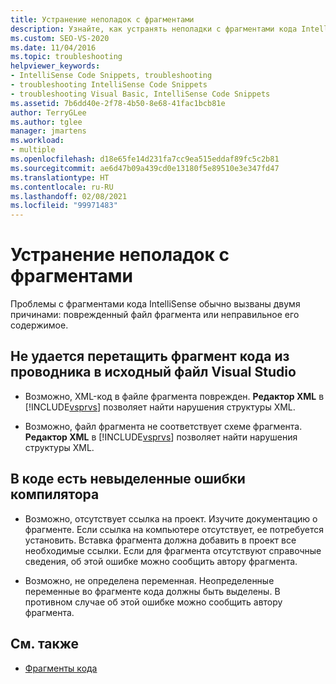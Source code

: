 ```yaml
---
title: Устранение неполадок с фрагментами
description: Узнайте, как устранять неполадки с фрагментами кода IntelliSense обычно вызваны поврежденным файлом фрагмента или неправильным его содержимым.
ms.custom: SEO-VS-2020
ms.date: 11/04/2016
ms.topic: troubleshooting
helpviewer_keywords:
- IntelliSense Code Snippets, troubleshooting
- troubleshooting IntelliSense Code Snippets
- troubleshooting Visual Basic, IntelliSense Code Snippets
ms.assetid: 7b6dd40e-2f78-4b50-8e68-41fac1bcb81e
author: TerryGLee
ms.author: tglee
manager: jmartens
ms.workload:
- multiple
ms.openlocfilehash: d18e65fe14d231fa7cc9ea515eddaf89fc5c2b81
ms.sourcegitcommit: ae6d47b09a439cd0e13180f5e89510e3e347fd47
ms.translationtype: HT
ms.contentlocale: ru-RU
ms.lasthandoff: 02/08/2021
ms.locfileid: "99971483"
---
```

# <a name="troubleshoot-snippets"></a>Устранение неполадок с фрагментами

Проблемы с фрагментами кода IntelliSense обычно вызваны двумя причинами: поврежденный файл фрагмента или неправильное его содержимое.

## <a name="the-snippet-cannot-be-dragged-from-file-explorer-to-a-visual-studio-source-file"></a>Не удается перетащить фрагмент кода из проводника в исходный файл Visual Studio

- Возможно, XML-код в файле фрагмента поврежден. **Редактор XML** в [!INCLUDE[vsprvs](../code-quality/includes/vsprvs_md.md)] позволяет найти нарушения структуры XML.

- Возможно, файл фрагмента не соответствует схеме фрагмента. **Редактор XML** в [!INCLUDE[vsprvs](../code-quality/includes/vsprvs_md.md)] позволяет найти нарушения структуры XML.

## <a name="the-code-has-compiler-errors-that-are-not-highlighted"></a>В коде есть невыделенные ошибки компилятора

- Возможно, отсутствует ссылка на проект. Изучите документацию о фрагменте. Если ссылка на компьютере отсутствует, ее потребуется установить. Вставка фрагмента должна добавить в проект все необходимые ссылки. Если для фрагмента отсутствуют справочные сведения, об этой ошибке можно сообщить автору фрагмента.

- Возможно, не определена переменная. Неопределенные переменные во фрагменте кода должны быть выделены. В противном случае об этой ошибке можно сообщить автору фрагмента.

## <a name="see-also"></a>См. также

- [Фрагменты кода](../ide/code-snippets.md)
